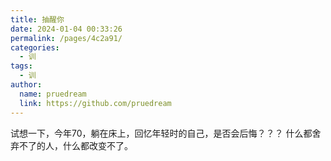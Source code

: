 ```yaml
---
title: 抽醒你
date: 2024-01-04 00:33:26
permalink: /pages/4c2a91/
categories:
  - 训
tags:
  - 训
author: 
  name: pruedream
  link: https://github.com/pruedream
---
```


试想一下，今年70，躺在床上，回忆年轻时的自己，是否会后悔？？？
什么都舍弃不了的人，什么都改变不了。